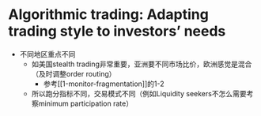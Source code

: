 # Algorithmic trading: Adapting trading style to investors’ needs
- 不同地区重点不同
  - 如美国stealth trading非常重要，亚洲要不同市场比价，欧洲感觉是混合（及时调整order routing）
    - 参考[[1-monitor-fragmentation]]的1-2
  - 所以跑分指标不同，交易模式不同（例如Liquidity seekers不怎么需要考察minimum participation rate）